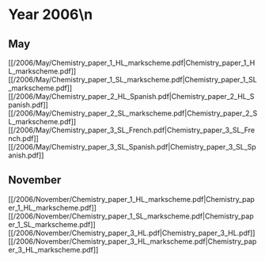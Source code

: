 # Year 2006\n
## May
[[/2006/May/Chemistry_paper_1_HL_markscheme.pdf|Chemistry_paper_1_HL_markscheme.pdf]]
[[/2006/May/Chemistry_paper_1_SL_markscheme.pdf|Chemistry_paper_1_SL_markscheme.pdf]]
[[/2006/May/Chemistry_paper_2_HL_Spanish.pdf|Chemistry_paper_2_HL_Spanish.pdf]]
[[/2006/May/Chemistry_paper_2_SL_markscheme.pdf|Chemistry_paper_2_SL_markscheme.pdf]]
[[/2006/May/Chemistry_paper_3_SL_French.pdf|Chemistry_paper_3_SL_French.pdf]]
[[/2006/May/Chemistry_paper_3_SL_Spanish.pdf|Chemistry_paper_3_SL_Spanish.pdf]]

## November
[[/2006/November/Chemistry_paper_1_HL_markscheme.pdf|Chemistry_paper_1_HL_markscheme.pdf]]
[[/2006/November/Chemistry_paper_1_SL_markscheme.pdf|Chemistry_paper_1_SL_markscheme.pdf]]
[[/2006/November/Chemistry_paper_3_HL.pdf|Chemistry_paper_3_HL.pdf]]
[[/2006/November/Chemistry_paper_3_HL_markscheme.pdf|Chemistry_paper_3_HL_markscheme.pdf]]
